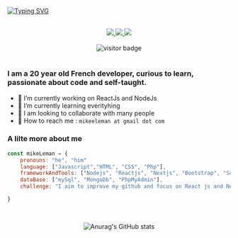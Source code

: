 [![Typing SVG](https://readme-typing-svg.herokuapp.com?font=Azeret+Mono&size=100&duration=5049&color=4C640C&background=2A2B26&center=true&vCenter=true&width=1900&height=200&lines=~%24%3A+Mike+Leman)](https://git.io/typing-svg)



<br />

<div align=center>
    <a href="https://github.com/1ke4real" target="_blank">
    <img src="https://img.shields.io/badge/github-%23121011.svg?style=for-the-badge&logo=github&logoColor=white"/>
</a>
<a href="https://stackoverflow.com/users/19649535/mike-leman" target="_blank">
    <img src="https://img.shields.io/badge/-Stackoverflow-FE7A16?style=for-the-badge&logo=stack-overflow&logoColor=white"/>
</a>
<a href="https://www.linkedin.com/in/mike-leman-843298246" target="_blank">
    <img src="https://img.shields.io/badge/linkedin-%230077B5.svg?style=for-the-badge&logo=linkedin&logoColor=white"/>
</a>
</div>

<br />

<div align="center">
 <img src="https://visitor-badge.glitch.me/badge?page_id=1ke4real&left_color=black&right_color=blue" alt="visitor badge"/>
</div>

#

### I am a 20 year old French developer, curious to learn, passionate about code and self-taught.
- 🔭 I’m currently working on ReactJs and NodeJs
- 🌱 I’m currently learning everityhing
- 👯 I am looking to collaborate with many people
- 🤝 How to reach me : `mikeeleman at gmail dot com`

### A lilte more about me
```javascript
const mikeLeman = {
    pronouns: "he", "him"
    language: ["Javascript","HTML", "CSS", "Php"],
    frameworkAndTools: ["Nodejs", "Reactjs", "Nextjs", "Bootstrap", "Scss"],
    dataBase: ["mySql", "MongoDb", "PhpMyAdmin"],
    challenge: "I aim to improve my github and focus on React js and Next js"

}
```


<div align=center>

</br>

![Anurag's GitHub stats](https://github-readme-stats.vercel.app/api?username=1ke4real)
    
</div>













